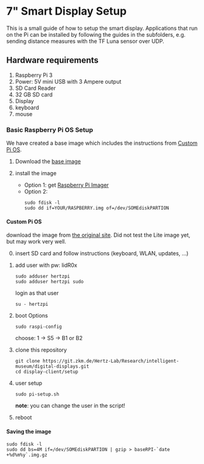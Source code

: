 # 7" Smart Display Setup

This is a small guide of how to setup the smart display. Applications that run on the Pi can be installed by following the guides in the subfolders, e.g. sending distance measures with the TF Luna sensor over UDP. 

## Hardware requirements
1. Raspberry Pi 3
2. Power: 5V mini USB with 3 Ampere output
3. SD Card Reader
4. 32 GB SD card
5. Display
6. keyboard
7. mouse

### Basic Raspberry Pi OS Setup

We have created a base image which includes the instructions from [Custom Pi OS](#Custom-PI-OS).

1. Download the [base image](https://cloud.zkm.de/index.php/f/31946774)

2. install the image
      - Option 1: get [Raspberry Pi Imager](https://www.raspberrypi.org/software/)
      - Option 2: 
        ```shell
        sudo fdisk -l
        sudo dd if=YOUR/RASPBERRY.img of=/dev/SOMEdiskPARTION
        ```

#### Custom Pi OS
download the image from [the original site](https://www.raspberrypi.org/software/operating-systems/#raspberry-pi-os-32-bit). Did not test the Lite image yet, but may work very well.

0. insert SD card and follow instructions (keyboard, WLAN, updates, ...)

1. add user with pw: lidR0x

      ```shell
      sudo adduser hertzpi
      sudo adduser hertzpi sudo
      ```
      login as that user
      ```shell
      su - hertzpi
      ```
2. boot Options
      ```shell
      sudo raspi-config 
      ```
      choose: 1 -> S5 -> B1 or B2
3. clone this repository
      ```shell
      git clone https://git.zkm.de/Hertz-Lab/Research/intelligent-museum/digital-displays.git
      cd display-client/setup
      ```
4. user setup
      ```shell
      sudo pi-setup.sh
      ```
      __note__: you can change the user in the script!
4. reboot


#### Saving the image
```shell
sudo fdisk -l
sudo dd bs=4M if=/dev/SOMEdiskPARTION | gzip > baseRPI-`date +%d%m%y`.img.gz
```